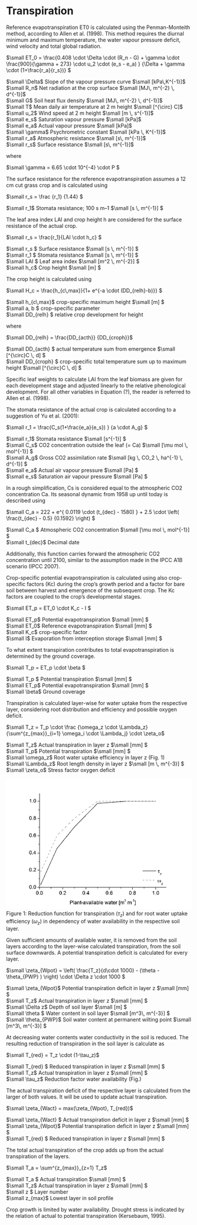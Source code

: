 # Transpiration

Reference evapotranspiration ET0 is calculated using the Penman-Monteith method, according to Allen et al. (1998). This method requires the diurnal minimum and maximum temperature, the water vapour pressure deficit, wind velocity and total global radiation.

$`\small ET_0 = \frac{0.408 \cdot \Delta \cdot (R_n - G) + \gamma \cdot \frac{900}{\gamma + 273} \cdot u_2 \cdot (e_s - e_a) } {\Delta + \gamma \cdot (1+\frac{r_a}{r_s})} `$

$`\small  \Delta`$	Slope of the vapour pressure curve	$`\small  [kPa\,K^{-1}]`$<br>
$`\small  R_n`$	Net radiation at the crop surface	$`\small  [MJ\, m^{-2} \, d^{-1}]`$<br>
$`\small  G`$	Soil heat flux density	$`\small  [MJ\, m^{-2} \, d^{-1}]`$<br>
$`\small  T`$	Mean daily air temperature at 2 m height	$`\small  [^{\circ} C]`$<br>
$`\small  u_2`$	Wind speed at 2 m height	$`\small  [m \, s^{-1}]`$<br>
$`\small  e_s`$	Saturation vapour pressure	$`\small  [kPa]`$<br>
$`\small  e_a`$	Actual vapour pressure	$`\small  [kPa]`$<br>
$`\small  \gamma`$	Psychrometric constant	$`\small  [kPa \, K^{-1}]`$<br>
$`\small  r_a`$	Atmospheric resistance	$`\small  [s\, m^{-1}]`$<br>
$`\small  r_s`$	Surface resistance	$`\small  [s\, m^{-1}]`$<br>
 
where

$`\small \gamma = 6.65 \cdot 10^{-4} \cdot P `$

The surface resistance for the reference evapotranspiration assumes a 12 cm cut grass crop and is calculated using

$`\small r_s = \frac {r_1} {1.44} `$

$`\small r_1`$	Stomata resistance; 100 s m–1	$`\small [s \, m^{-1}] `$

The leaf area index LAI and crop height h are considered for the surface resistance of the actual crop.

$`\small r_s = \frac{r_1}{LAI \cdot h_c} `$

$`\small r_s `$	Surface resistance	$`\small [s \, m^{-1}] `$<br>
$`\small r_1 `$	Stomata resistance	$`\small [s \, m^{-1}] `$<br>
$`\small LAI `$	Leaf area index	$`\small [m^2 \, m^{-2}] `$<br>
$`\small h_c`$	Crop height	$`\small [m] `$<br>
 
The crop height is calculated using

$`\small H_c = \frac{h_{c\,max}}{1+ e^{-a \cdot (DD_{relh}-b)}} `$

$`\small h_{c\,max}`$	crop-specific maximum height	$`\small [m] `$<br>
$`\small a, b `$	crop-specific parameter<br>
$`\small DD_{relh} `$	relative crop development for height<br>
 
where

$`\small DD_{relh} = \frac{DD_{acth}} {DD_{croph}}`$

$`\small DD_{acth} `$	actual temperature sum from emergence	$`\small [^{\circ}C \, d] `$<br>
$`\small DD_{croph} `$	crop-specific total temperature sum up to maximum height	$`\small [^{\circ}C \, d] `$<br>
 
Specific leaf weights to calculate LAI from the leaf biomass are given for each development stage and adjusted linearly to the relative phenological development. For all other variables in Equation (?), the reader is referred to Allen et al. (1998).

The stomata resistance of the actual crop is calculated according to a suggestion of Yu et al. (2001):

$`\small r_1  = \frac{C_s(1+\frac{e_a}{e_s}) } {a \cdot A_g} `$

$`\small r_1`$	Stomata resistance	$`\small [s^{-1}] `$<br>
$`\small C_s`$	CO2 concentration outside the leaf (= Ca)	$`\small [\mu mol \, mol^{-1}] `$<br>
$`\small A_g`$	Gross CO2 assimilation rate	$`\small [kg \, CO_2 \, ha^{-1} \, d^{-1}] `$<br>
$`\small e_a`$	Actual air vapour pressure	$`\small [Pa] `$<br>
$`\small e_s`$	Saturation air vapour pressure	$`\small [Pa] `$<br>
 
In a rough simplification, Cs is considered equal to the atmospheric CO2 concentration Ca. Its seasonal dynamic from 1958 up until today is described using

$`\small C_a = 222 + e^{ 0.0119 \cdot (t_{dec} - 1580) } + 2.5 \cdot \left(   \frac{t_{dec} - 0.5} {0.1592} \right) `$

$`\small C_a `$	Atmospheric CO2 concentration	$`\small [\mu mol \, mol^{-1}] `$<br>
$`\small t_{dec}`$	Decimal date<br>
 
Additionally, this function carries forward the atmospheric CO2 concentration until 2100, similar to the assumption made in the IPCC A1B scenario (IPCC 2007).

Crop-specific potential evapotranspiration is calculated using also crop-specific factors (Kc) during the crop’s growth period and a factor for bare soil between harvest and emergence of the subsequent crop. The Kc factors are coupled to the crop’s developmental stages.

$`\small ET_p = ET_0 \cdot K_c - I `$

$`\small ET_p`$	Potential evapotranspiration	$`\small [mm] `$<br>
$`\small ET_0`$	Reference evapotranspiration	$`\small [mm] `$<br>
$`\small K_c`$	crop-specific factor<br>
$`\small I`$	Evaporation from interception storage	$`\small [mm] `$<br>
 
To what extent transpiration contributes to total evapotranspiration is determined by the ground coverage.

$`\small T_p = ET_p \cdot \beta `$

$`\small T_p `$	Potential transpiration	$`\small [mm] `$<br>
$`\small ET_p`$	Potential evapotranspiration	$`\small [mm] `$<br>
$`\small \beta`$	Ground coverage<br>
 
Transpiration is calculated layer-wise for water uptake from the respective layer, considering root distribution and efficiency and possible oxygen deficit.

$`\small T_z = T_p \cdot \frac {\omega_z \cdot \Lambda_z}   {\sum^{z_{max}}_{i=1} \omega_i \cdot \Lambda_j} \cdot \zeta_o`$

$`\small T_z`$	Actual transpiration in layer z	$`\small [mm] `$<br>
$`\small T_p`$	Potential transpiration	$`\small [mm] `$<br>
$`\small \omega_z`$	Root water uptake efficiency in layer z (Fig. 1)<br>
$`\small \Lambda_z`$	Root length density in layer z	$`\small [m \, m^{-3}] `$<br>
$`\small \zeta_o`$	Stress factor oxygen deficit<br>
 
![](MONICA_Transpiration_Fig_1.png)
Figure 1: Reduction function for transpiration ($`\tau_z`$) and for root water uptake efficiency ($`\omega_z`$) in dependency of water availability in the respective soil layer.

Given sufficient amounts of available water, it is removed from the soil layers according to the layer-wise calculated transpiration, from the soil surface downwards. A potential transpiration deficit is calculated for every layer.

$`\small \zeta_{Wpot} = \left(  \frac{T_z}{d\cdot 1000} - (\theta - \theta_{PWP} ) \right) \cdot \Delta z \cdot 1000 `$

$`\small \zeta_{Wpot}`$	Potential transpiration deficit in layer z	$`\small [mm] `$<br>
$`\small T_z`$	Actual transpiration in layer z	$`\small [mm] `$<br>
$`\small \Delta z`$	Depth of soil layer	$`\small [m] `$<br>
$`\small \theta `$	Water content in soil layer	$`\small [m^3\, m^{-3}] `$<br>
$`\small \theta_{PWP}`$	Soil water content at permanent wilting point	$`\small [m^3\, m^{-3}] `$<br>
 
At decreasing water contents water conductivity in the soil is reduced. The resulting reduction of transpiration in the soil layer is calculate as

$`\small T_{red} = T_z \cdot (1-\tau_z)`$

$`\small T_{red} `$	Reduced transpiration in layer z	$`\small [mm] `$<br>
$`\small T_z`$	Actual transpiration in layer z	$`\small [mm] `$<br>
$`\small \tau_z`$	Reduction factor water availability (Fig.)<br>
 
The actual transpiration deficit of the respective layer is calculated from the larger of both values. It will be used to update actual transpiration.

$`\small \zeta_{Wact} = max(\zeta_{Wpot}, T_{red})`$

$`\small \zeta_{Wact} `$	Actual transpiration deficit in layer z	$`\small [mm] `$<br>
$`\small \zeta_{Wpot}`$	Potential transpiration deficit in layer z	$`\small [mm] `$<br>
$`\small T_{red} `$	Reduced transpiration in layer z	$`\small [mm] `$<br>
 
The total actual transpiration of the crop adds up from the actual transpiration of the layers.

$`\small T_a = \sum^{z_{max}}_{z=1} T_z`$

$`\small T_a `$	Actual transpiration	$`\small [mm] `$<br>
$`\small T_z`$	Actual transpiration in layer z	$`\small [mm] `$<br>
$`\small z `$	Layer number<br>
$`\small z_{max}`$	Lowest layer in soil profile<br>
 
Crop growth is limited by water availability. Drought stress is indicated by the relation of actual to potential transpiration (Kersebaum, 1995).